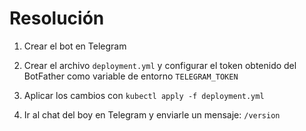 # Resolución

1. Crear el bot en Telegram

2. Crear el archivo `deployment.yml` y configurar el token obtenido del BotFather como variable de entorno `TELEGRAM_TOKEN`

3. Aplicar los cambios con `kubectl apply -f deployment.yml`

4. Ir al chat del boy en Telegram y enviarle un mensaje: `/version`
